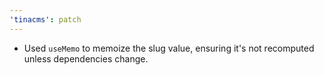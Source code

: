 ```yaml
---
'tinacms': patch
---
```


- Used `useMemo` to memoize the slug value, ensuring it's not recomputed unless dependencies change. 
